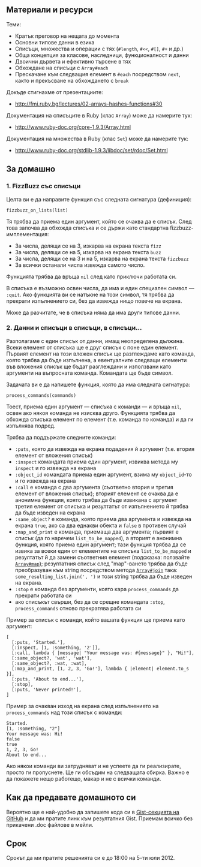 ## Материали и ресурси

Теми:

- Кратък преговор на нещата до момента
- Основни типове данни в езика
- Списъци, множества и операции с тях (`#length`, `#<<`, `#[]`, `#+` и др.)
- Обща концепция за класове, наследници, функционалност и данни
- Двоични дървета и ефективно търсене в тях
- Обхождане на списъци с `Array#each`
- Прескачане към следващия елемент в `#each` посредством `next`, както и прекъсване на обхождането с `break`

Докъде стигнахме от презентациите:

- http://fmi.ruby.bg/lectures/02-arrays-hashes-functions#30

Документация на списъците в Ruby (клас `Array`) може да намерите тук:

- http://www.ruby-doc.org/core-1.9.3/Array.html

Документация на множества в Ruby (клас `Set`) може да намерите тук:

- http://www.ruby-doc.org/stdlib-1.9.3/libdoc/set/rdoc/Set.html

## За домашно

### 1. FizzBuzz със списъци

Целта ви е да направите функция със следната сигнатура (дефиниция):

	fizzbuzz_on_lists(list)

Тя трябва да приема един аргумент, който се очаква да е списък. След това започва да обхожда списъка
и се държи като стандартна fizzbuzz-имплементация:

* За числа, делящи се на 3, изкарва на екрана текста `fizz`
* За числа, делящи се на 5, изкарва на екрана текста `buzz`
* За числа, делящи се на 3 и на 5, изкарва на екрана текста `fizzbuzz`
* За всички останали числа извежда самото число.

Функцията трябва да връща `nil` след като приключи работата си.

В списъка е възможно освен числа, да има и един специален символ — `:quit`. Ако функцията ви се натъкне
на този символ, тя трябва да прекрати изпълнението си, без да извежда нищо повече на екрана.

Може да разчитате, че в списъка няма да има други типове данни.

### 2. Данни и списъци в списъци, в списъци...

Разполагаме с един списък от данни, имащ неопределена дължина. Всеки елемент от списъка ще е друг списък
с поне един елемент. Първият елемент на този вложен списък ще разглеждаме като команда, която трябва да
бъде изпълнена, а евентуалните следващи елементи във вложения списък ще бъдат разглеждани и използвани
като аргументи на въпросната команда. Командата ще бъде символ.

Задачата ви е да напишете функция, която да има следната сигнатура:

	process_commands(commands)

Тоест, приема един аргумент — списъка с команди — и връща `nil`, освен ако някоя команда не изисква друго.
Функцията трябва да обхожда списъка елемент по елемент (т.е. команда по команда) и да ги изпълнява подред.

Трябва да поддържате следните команди:

- `:puts`, която да извежда на екрана подадения й аргумент (т.е. втория елемент от вложения списък)
- `:inspect` командата приема един аргумент, извиква метода му `inspect` и го извежда на екрана
- `:object_id` командата приема един аргумент, взима му `object_id`-то и го извежда на екрана
- `:call` е команда с два аргумента (съответно втория и третия елемент от вложения списък); вторият елемент се очаква да е анонимна функция, която трябва да бъде извикана с аргумент третия елемент от списъка и резултатът от изпълнението й трябва да бъде изведен на екрана
- `:same_object?` е команда, която приема два аргумента и извежда на екрана `true`, ако са два еднакви обекта и `false` в противен случай
- `:map_and_print` е команда, приемаща два аргумента; първият е списък (да го наречем `list_to_be_mapped`), а вторият е анонимна функция, която приема един аргумент; тази функция трябва да се извика за всеки един от елементите на списъка `list_to_be_mapped` и резултатът й да замени съответния елемент (подсказка: ползвайте [`Array#map`](http://www.ruby-doc.org/core-1.9.3/Array.html#method-i-map)); резултатния списък след "map"-ването трябва да бъде преобразуван към string посредством метода [`Array#join`](http://www.ruby-doc.org/core-1.9.3/Array.html#method-i-join) така: `some_resulting_list.join(', ')` и този string трябва да бъде изведен на екрана.
- `:stop` е команда без аргументи, която кара `process_commands` да прекрати работата си
- ако списъкът свърши, без да се срещне командата `:stop`, `process_commands` отново прекратява работата си

Пример за списък с команди, който вашата функция ще приема като аргумент:

	[
	  [:puts, 'Started.'],
	  [:inspect, [1, :something, '2']],
	  [:call, lambda { |message| "Your message was: #{message}" }, "Hi!"],
	  [:same_object?, 'wat', 'wat'],
	  [:same_object?, :wat, :wat],
	  [:map_and_print, [1, 2, 3, 'Go!'], lambda { |element| element.to_s }],
	  [:puts, 'About to end...'],
	  [:stop],
	  [:puts, 'Never printed!'],
	]

Пример за очакван изход на екрана след изпълнението на `process_commands` над този списък с команди:

	Started.
	[1, :something, "2"]
	Your message was: Hi!
	false
	true
	1, 2, 3, Go!
	About to end...

Ако някои команди ви затрудняват и не успеете да ги реализирате, просто ги пропуснете. Ще ги обсъдим
на следващата сбирка. Важно е да покажете нещо работещо, макар и не с всички команди.

## Как да предавате домашното си

Вероятно ще е най-удобно да запишете кода си в [Gist-секцията на GitHub](https://gist.github.com/)
и да ми пратите линк към резултатния Gist. Приемам всичко без прикачени .doc файлове в мейли.

## Срок

Срокът да ми пратите решенията си е до 18:00 на 5-ти юли 2012.
